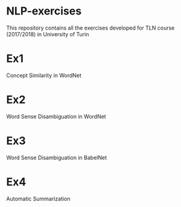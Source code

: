 # NLP-exercises
This repository contains all the exercises developed for TLN course (2017/2018) in University of Turin 
# Ex1
Concept Similarity in WordNet
# Ex2
Word Sense Disambiguation in WordNet
# Ex3
Word Sense Disambiguation in BabelNet
# Ex4
Automatic Summarization
